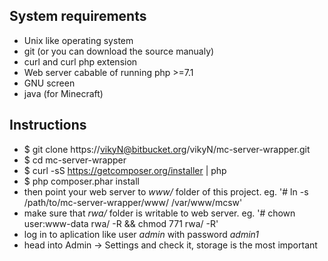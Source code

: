 System requirements
-------------------
* Unix like operating system
* git (or you can download the source manualy)
* curl and curl php extension
* Web server cabable of running php >=7.1
* GNU screen
* java (for Minecraft)

Instructions
------------
* $ git clone https://vikyN@bitbucket.org/vikyN/mc-server-wrapper.git
* $ cd mc-server-wrapper
* $ curl -sS https://getcomposer.org/installer | php
* $ php composer.phar install
* then point your web server to *www/* folder of this project. eg. '# ln -s /path/to/mc-server-wrapper/www/ /var/www/mcsw'
* make sure that *rwa/* folder is writable to web server. eg. '# chown user:www-data rwa/ -R && chmod 771 rwa/ -R'
* log in to aplication like user *admin* with password *admin1*
* head into Admin -> Settings and check it, storage is the most important
